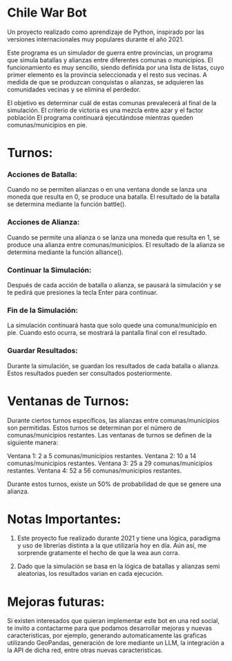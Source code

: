 # Chile War Bot

Un proyecto realizado como aprendizaje de Python, inspirado por las versiones internacionales muy populares durante el año 2021.

Este programa es un simulador de guerra entre provincias, un programa que simula batallas y alianzas entre diferentes comunas o municipios. El funcionamiento es muy sencillo, siendo definida por una lista de listas, cuyo primer elemento es la provincia seleccionada y el resto sus vecinas. A medida de que se produzcan
conquistas o alianzas, se adquieren las comunidades vecinas y se elimina el perdedor.


El objetivo es determinar cuál de estas comunas prevalecerá al final de la simulación. El criterio de victoria es una mezcla entre azar y el factor población
El programa continuará ejecutándose mientras queden comunas/municipios en pie. 

# Turnos:

### Acciones de Batalla:

Cuando no se permiten alianzas o en una ventana donde se lanza una moneda que resulta en 0, se produce una batalla. El resultado de la batalla se determina mediante la función battle().

### Acciones de Alianza:

Cuando se permite una alianza o se lanza una moneda que resulta en 1, se produce una alianza entre comunas/municipios. El resultado de la alianza se determina mediante la función alliance().

### Continuar la Simulación:

Después de cada acción de batalla o alianza, se pausará la simulación y se te pedirá que presiones la tecla Enter para continuar.

### Fin de la Simulación:

La simulación continuará hasta que solo quede una comuna/municipio en pie. Cuando esto ocurra, se mostrará la pantalla final con el resultado.

### Guardar Resultados:

Durante la simulación, se guardan los resultados de cada batalla o alianza. Estos resultados pueden ser consultados posteriormente.

# Ventanas de Turnos:

Durante ciertos turnos específicos, las alianzas entre comunas/municipios son permitidas. Estos turnos se determinan por el número de comunas/municipios restantes. Las ventanas de turnos se definen de la siguiente manera:

Ventana 1: 2 a 5 comunas/municipios restantes.
Ventana 2: 10 a 14 comunas/municipios restantes.
Ventana 3: 25 a 29 comunas/municipios restantes.
Ventana 4: 52 a 56 comunas/municipios restantes.

Durante estos turnos, existe un 50% de probabilidad de que se genere una alianza.

# Notas Importantes:
1. Este proyecto fue realizado durante 2021 y tiene una lógica, paradigma y uso de librerías distinta a la que utilizaría hoy en día. Aún así, me sorprende gratamente el hecho de que la wea aun corra.
  
2. Dado que la simulación se basa en la lógica de batallas y alianzas semi aleatorias, los resultados varian en cada ejecución.

# Mejoras futuras:
Si existen interesados que quieran implementar este bot en una red social, te invito a contactarme para que podamos desarrollar mejoras y nuevas caracteristicas, por ejemplo, 
generando automaticamente las graficas utilizando GeoPandas, generación de lore mediante un LLM, la integración a la API de dicha red, entre otras nuevas caracteristicas.





